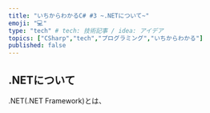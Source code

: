 ```yaml
---
title: "いちからわかるC# #3 ~.NETについて~"
emoji: "💻"
type: "tech" # tech: 技術記事 / idea: アイデア
topics: ["CSharp","tech","プログラミング","いちからわかる"]
published: false
---
```


## .NETについて

.NET(.NET Framework)とは、